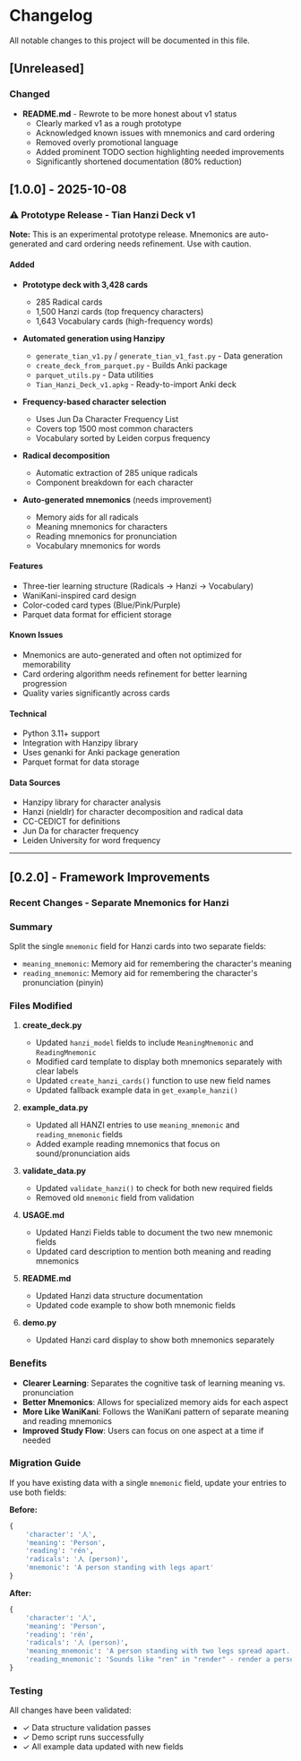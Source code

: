 # Changelog

All notable changes to this project will be documented in this file.

## [Unreleased]

### Changed
- **README.md** - Rewrote to be more honest about v1 status
  - Clearly marked v1 as a rough prototype
  - Acknowledged known issues with mnemonics and card ordering
  - Removed overly promotional language
  - Added prominent TODO section highlighting needed improvements
  - Significantly shortened documentation (80% reduction)

## [1.0.0] - 2025-10-08

### ⚠️ Prototype Release - Tian Hanzi Deck v1

**Note:** This is an experimental prototype release. Mnemonics are auto-generated and card ordering needs refinement. Use with caution.

#### Added
- **Prototype deck with 3,428 cards**
  - 285 Radical cards
  - 1,500 Hanzi cards (top frequency characters)
  - 1,643 Vocabulary cards (high-frequency words)

- **Automated generation using Hanzipy**
  - `generate_tian_v1.py` / `generate_tian_v1_fast.py` - Data generation
  - `create_deck_from_parquet.py` - Builds Anki package
  - `parquet_utils.py` - Data utilities
  - `Tian_Hanzi_Deck_v1.apkg` - Ready-to-import Anki deck

- **Frequency-based character selection**
  - Uses Jun Da Character Frequency List
  - Covers top 1500 most common characters
  - Vocabulary sorted by Leiden corpus frequency

- **Radical decomposition**
  - Automatic extraction of 285 unique radicals
  - Component breakdown for each character

- **Auto-generated mnemonics** (needs improvement)
  - Memory aids for all radicals
  - Meaning mnemonics for characters
  - Reading mnemonics for pronunciation
  - Vocabulary mnemonics for words

#### Features
- Three-tier learning structure (Radicals → Hanzi → Vocabulary)
- WaniKani-inspired card design
- Color-coded card types (Blue/Pink/Purple)
- Parquet data format for efficient storage

#### Known Issues
- Mnemonics are auto-generated and often not optimized for memorability
- Card ordering algorithm needs refinement for better learning progression
- Quality varies significantly across cards

#### Technical
- Python 3.11+ support
- Integration with Hanzipy library
- Uses genanki for Anki package generation
- Parquet format for data storage

#### Data Sources
- Hanzipy library for character analysis
- Hanzi (nieldlr) for character decomposition and radical data
- CC-CEDICT for definitions
- Jun Da for character frequency
- Leiden University for word frequency

---

## [0.2.0] - Framework Improvements

### Recent Changes - Separate Mnemonics for Hanzi

### Summary
Split the single `mnemonic` field for Hanzi cards into two separate fields:
- `meaning_mnemonic`: Memory aid for remembering the character's meaning
- `reading_mnemonic`: Memory aid for remembering the character's pronunciation (pinyin)

### Files Modified

1. **create_deck.py**
   - Updated `hanzi_model` fields to include `MeaningMnemonic` and `ReadingMnemonic`
   - Modified card template to display both mnemonics separately with clear labels
   - Updated `create_hanzi_cards()` function to use new field names
   - Updated fallback example data in `get_example_hanzi()`

2. **example_data.py**
   - Updated all HANZI entries to use `meaning_mnemonic` and `reading_mnemonic` fields
   - Added example reading mnemonics that focus on sound/pronunciation aids

3. **validate_data.py**
   - Updated `validate_hanzi()` to check for both new required fields
   - Removed old `mnemonic` field from validation

4. **USAGE.md**
   - Updated Hanzi Fields table to document the two new mnemonic fields
   - Updated card description to mention both meaning and reading mnemonics

5. **README.md**
   - Updated Hanzi data structure documentation
   - Updated code example to show both mnemonic fields

6. **demo.py**
   - Updated Hanzi card display to show both mnemonics separately

### Benefits

- **Clearer Learning**: Separates the cognitive task of learning meaning vs. pronunciation
- **Better Mnemonics**: Allows for specialized memory aids for each aspect
- **More Like WaniKani**: Follows the WaniKani pattern of separate meaning and reading mnemonics
- **Improved Study Flow**: Users can focus on one aspect at a time if needed

### Migration Guide

If you have existing data with a single `mnemonic` field, update your entries to use both fields:

**Before:**
```python
{
    'character': '人',
    'meaning': 'Person',
    'reading': 'rén',
    'radicals': '人 (person)',
    'mnemonic': 'A person standing with legs apart'
}
```

**After:**
```python
{
    'character': '人',
    'meaning': 'Person',
    'reading': 'rén',
    'radicals': '人 (person)',
    'meaning_mnemonic': 'A person standing with two legs spread apart.',
    'reading_mnemonic': 'Sounds like "ren" in "render" - render a person in a drawing!'
}
```

### Testing

All changes have been validated:
- ✓ Data structure validation passes
- ✓ Demo script runs successfully
- ✓ All example data updated with new fields
